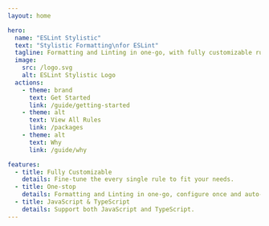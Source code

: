 ```yaml
---
layout: home

hero:
  name: "ESLint Stylistic"
  text: "Stylistic Formatting\nfor ESLint"
  tagline: Formatting and Linting in one-go, with fully customizable rules
  image:
    src: /logo.svg
    alt: ESLint Stylistic Logo
  actions:
    - theme: brand
      text: Get Started
      link: /guide/getting-started
    - theme: alt
      text: View All Rules
      link: /packages
    - theme: alt
      text: Why
      link: /guide/why

features:
  - title: Fully Customizable
    details: Fine-tune the every single rule to fit your needs.
  - title: One-stop
    details: Formatting and Linting in one-go, configure once and auto-fix once.
  - title: JavaScript & TypeScript
    details: Support both JavaScript and TypeScript.
---
```

